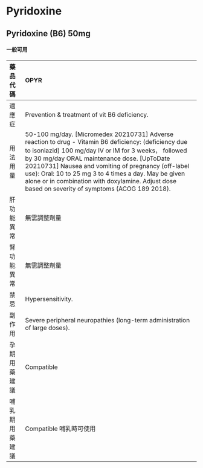 # Pyridoxine

## Pyridoxine (B6) 50mg

#### 一般可用

| 藥品代碼       | OPYR                                                                                                                                                                                                                                                                                                                                                                                                                             |
|:---------------|:---------------------------------------------------------------------------------------------------------------------------------------------------------------------------------------------------------------------------------------------------------------------------------------------------------------------------------------------------------------------------------------------------------------------------------|
| 適應症         | Prevention & treatment of vit B6 deficiency.                                                                                                                                                                                                                                                                                                                                                                                     |
| 用法用量       | 50-100 mg/day. [Micromedex 20210731] Adverse reaction to drug - Vitamin B6 deficiency: (deficiency due to isoniazid) 100 mg/day IV or IM for 3 weeks， followed by 30 mg/day ORAL maintenance dose. [UpToDate 20210731] Nausea and vomiting of pregnancy (off-label use): Oral: 10 to 25 mg 3 to 4 times a day. May be given alone or in combination with doxylamine. Adjust dose based on severity of symptoms (ACOG 189 2018). |
| 肝功能異常     | 無需調整劑量                                                                                                                                                                                                                                                                                                                                                                                                                     |
| 腎功能異常     | 無需調整劑量                                                                                                                                                                                                                                                                                                                                                                                                                     |
| 禁忌           | Hypersensitivity.                                                                                                                                                                                                                                                                                                                                                                                                                |
| 副作用         | Severe peripheral neuropathies (long-term administration of large doses).                                                                                                                                                                                                                                                                                                                                                        |
| 孕期用藥建議   | Compatible                                                                                                                                                                                                                                                                                                                                                                                                                       |
| 哺乳期用藥建議 | Compatible 哺乳時可使用                                                                                                                                                                                                                                                                                                                                                                                                          |


